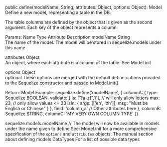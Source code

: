public define(modelName: String, attributes: Object, options: Object): Model
Define a new model, representing a table in the DB.

The table columns are defined by the object that is given as the second argument. Each key of the object represents a column

Params:
Name	Type	Attribute	Description
modelName	String		
The name of the model. The model will be stored in sequelize.models under this name

attributes	Object		
An object, where each attribute is a column of the table. See Model.init

options	Object	
optional
These options are merged with the default define options provided to the Sequelize constructor and passed to Model.init()

Return:
Model
Example:
sequelize.define('modelName', {
    columnA: {
        type: Sequelize.BOOLEAN,
        validate: {
          is: ["[a-z]",'i'],        // will only allow letters
          max: 23,                  // only allow values <= 23
          isIn: {
            args: [['en', 'zh']],
            msg: "Must be English or Chinese"
          }
        },
        field: 'column_a'
        // Other attributes here
    },
    columnB: Sequelize.STRING,
    columnC: 'MY VERY OWN COLUMN TYPE'
})

sequelize.models.modelName // The model will now be available in models under the name given to define
See:
Model.init for a more comprehensive specification of the `options` and `attributes` objects.
The manual section about defining models
DataTypes For a list of possible data types
